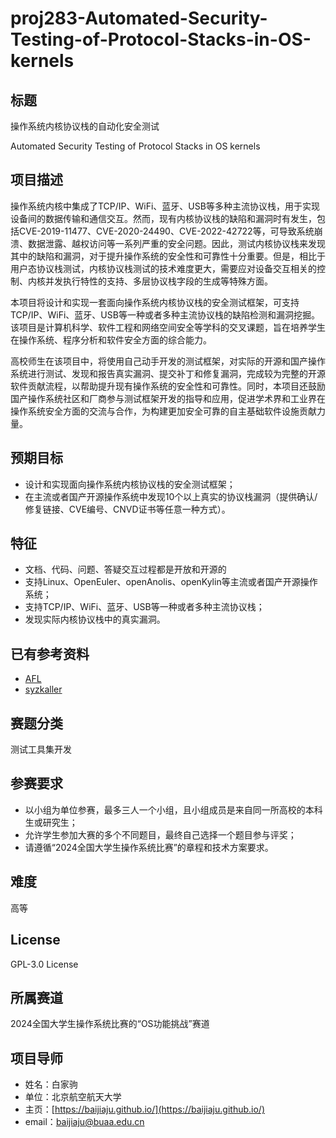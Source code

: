 # proj283-Automated-Security-Testing-of-Protocol-Stacks-in-OS-kernels
## 标题

操作系统内核协议栈的自动化安全测试

Automated Security Testing of Protocol Stacks in OS kernels

## 项目描述

操作系统内核中集成了TCP/IP、WiFi、蓝牙、USB等多种主流协议栈，用于实现设备间的数据传输和通信交互。然而，现有内核协议栈的缺陷和漏洞时有发生，包括CVE-2019-11477、CVE-2020-24490、CVE-2022-42722等，可导致系统崩溃、数据泄露、越权访问等一系列严重的安全问题。因此，测试内核协议栈来发现其中的缺陷和漏洞，对于提升操作系统的安全性和可靠性十分重要。但是，相比于用户态协议栈测试，内核协议栈测试的技术难度更大，需要应对设备交互相关的控制、内核并发执行特性的支持、多层协议栈字段的生成等特殊方面。

本项目将设计和实现一套面向操作系统内核协议栈的安全测试框架，可支持TCP/IP、WiFi、蓝牙、USB等一种或者多种主流协议栈的缺陷检测和漏洞挖掘。该项目是计算机科学、软件工程和网络空间安全等学科的交叉课题，旨在培养学生在操作系统、程序分析和软件安全方面的综合能力。

高校师生在该项目中，将使用自己动手开发的测试框架，对实际的开源和国产操作系统进行测试、发现和报告真实漏洞、提交补丁和修复漏洞，完成较为完整的开源软件贡献流程，以帮助提升现有操作系统的安全性和可靠性。同时，本项目还鼓励国产操作系统社区和厂商参与测试框架开发的指导和应用，促进学术界和工业界在操作系统安全方面的交流与合作，为构建更加安全可靠的自主基础软件设施贡献力量。

## 预期目标

- 设计和实现面向操作系统内核协议栈的安全测试框架；
- 在主流或者国产开源操作系统中发现10个以上真实的协议栈漏洞（提供确认/修复链接、CVE编号、CNVD证书等任意一种方式）。

## 特征

- 文档、代码、问题、答疑交互过程都是开放和开源的
- 支持Linux、OpenEuler、openAnolis、openKylin等主流或者国产开源操作系统；
- 支持TCP/IP、WiFi、蓝牙、USB等一种或者多种主流协议栈；
- 发现实际内核协议栈中的真实漏洞。
    

## 已有参考资料

- [AFL](https://github.com/google/AFL)
- [syzkaller](https://github.com/google/syzkaller)

## 赛题分类

测试工具集开发

## 参赛要求

- 以小组为单位参赛，最多三人一个小组，且小组成员是来自同一所高校的本科生或研究生；
- 允许学生参加大赛的多个不同题目，最终自己选择一个题目参与评奖；
- 请遵循“2024全国大学生操作系统比赛”的章程和技术方案要求。

## 难度

高等

## License

GPL-3.0 License

## 所属赛道

2024全国大学生操作系统比赛的“OS功能挑战”赛道

## 项目导师

- 姓名：白家驹
- 单位：北京航空航天大学
- 主页：[https://baijiaju.github.io/](https://baijiaju.github.io/)
- email：[baijiaju@buaa.edu.cn](baijiaju@buaa.edu.cn)
